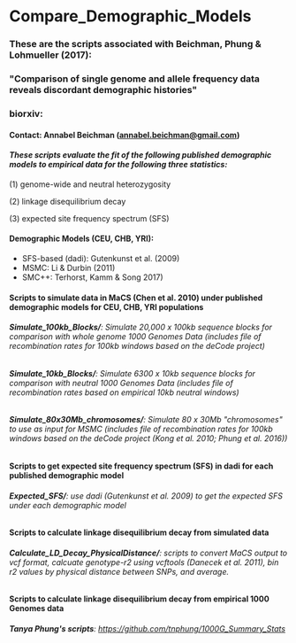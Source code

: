 # Compare\_Demographic_Models
### These are the scripts associated with Beichman, Phung & Lohmueller (2017): 
### "Comparison of single genome and allele frequency data reveals discordant demographic histories"
### biorxiv: 

#### Contact: Annabel Beichman (annabel.beichman@gmail.com)

#### _These scripts evaluate the fit of the following published demographic models to empirical data for the following three statistics:_

(1) genome-wide and neutral heterozygosity 

(2) linkage disequilibrium decay

(3) expected site frequency spectrum (SFS)

#### Demographic Models (CEU, CHB, YRI): 

* SFS-based (dadi): Gutenkunst et al. (2009)
* MSMC: Li & Durbin (2011) 
* SMC++: Terhorst, Kamm & Song 2017)

#### Scripts to simulate data in MaCS (Chen et al. 2010) under published demographic models for CEU, CHB, YRI populations

###### **Simulate\_100kb_Blocks/**: Simulate 20,000 x 100kb sequence blocks for comparison with whole genome 1000 Genomes Data (includes file of recombination rates for 100kb windows based on the deCode project)

###### **Simulate\_10kb_Blocks/**: Simulate 6300 x 10kb sequence blocks for comparison with neutral 1000 Genomes Data (includes file of recombination rates based on empirical 10kb neutral windows)

###### **Simulate\_80x30Mb_chromosomes/**: Simulate 80 x 30Mb "chromosomes" to use as input for MSMC (includes file of recombination rates for 100kb windows based on the deCode project (Kong et al. 2010; Phung et al. 2016))

#### Scripts to get expected site frequency spectrum (SFS) in dadi for each published demographic model 

###### **Expected\_SFS/**: use dadi (Gutenkunst et al. 2009) to get the expected SFS under each demographic model


#### Scripts to calculate linkage disequilibrium decay from simulated data

###### **Calculate\_LD\_Decay\_PhysicalDistance/**: scripts to convert MaCS output to vcf format, calcuate genotype-r2 using vcftools (Danecek et al. 2011), bin r2 values by physical distance between SNPs, and average. 

#### Scripts to calculate linkage disequilibrium decay from empirical 1000 Genomes data

###### **Tanya Phung's scripts**: https://github.com/tnphung/1000G_Summary_Stats
